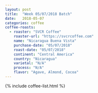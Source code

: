 ```yaml
---
layout: post
title:  "Week 05/07/2018 Batch"
date:   2018-05-07
categories: coffee
coffee-roasts:
  - roaster: "SVCR Coffee"
    roaster-url: "https://svcrcoffee.com"
    name: "Nicaragua Buena Vista"
    purchase-date: "05/07/2018"
    roast-date: "05/07/2018"
    continent: "Central America"
    country: "Nicaragua"
    varietal: "N/A"
    process: "N/A"
    flavor: "Agave, Almond, Cocoa"
---
```


{% include coffee-list.html %}
